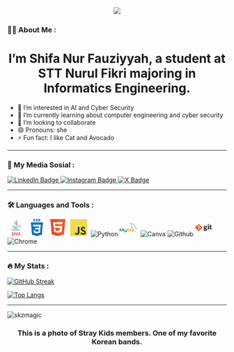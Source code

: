 <div id="header" align="center">
  <img src="https://i.giphy.com/media/v1.Y2lkPTc5MGI3NjExaDRnczJwMnlrczhhbnlvNW1nOTRuYjN0dDc1bmJwNXY0eWQ2cWM2MSZlcD12MV9pbnRlcm5hbF9naWZfYnlfaWQmY3Q9Zw/JVmYAO3MkGNiM/giphy.gif" width="200"/>
</div>

### :woman_technologist: About Me :
<h1 align="center">I’m Shifa Nur Fauziyyah, a student at STT Nurul Fikri majoring in Informatics Engineering.</h1>
 
- 👀 I’m interested in AI and Cyber Security
- 🌱 I’m currently learning about computer engineering and cyber security
- 💞️ I’m looking to collaborate
- 😄 Pronouns: she
- ⚡ Fun fact: I like Cat and Avocado

---
### :love_letter: My Media Sosial :
<div id="badges">
  <a href="https://www.linkedin.com/in/shifa-nur-fauziyyah-977a5532b/">
    <img src="https://img.shields.io/badge/LinkedIn-blue?style=for-the-badge&logo=linkedin&logoColor=white" alt="LinkedIn Badge"/>
  </a>
  <a href="https://instagram.com/shaa.nur_05">
    <img src="https://img.shields.io/badge/Istagram-purple?style=for-the-badge&logo=instagram&logoColor=white" alt="Instagram Badge"/>
  </a>
  <a href="https://x.com/Fells_Shi">
    <img src="https://img.shields.io/badge/X-black?style=for-the-badge&logo=x&logoColor=white" alt="X Badge"/>
  </a>
</div>

---

### :hammer_and_wrench: Languages and Tools :
<div>
  <img src="https://github.com/devicons/devicon/blob/master/icons/java/java-original-wordmark.svg" title="Java" alt="Java" width="40" height="40"/>&nbsp;
  <img src="https://github.com/devicons/devicon/blob/master/icons/css3/css3-plain-wordmark.svg"  title="CSS3" alt="CSS" width="40" height="40"/>&nbsp;
  <img src="https://github.com/devicons/devicon/blob/master/icons/html5/html5-original.svg" title="HTML5" alt="HTML" width="40" height="40"/>&nbsp;
  <img src="https://github.com/devicons/devicon/blob/master/icons/javascript/javascript-original.svg" title="JavaScript" alt="JavaScript" width="40" height="40"/>&nbsp;
  <img src="https://cdn.jsdelivr.net/gh/devicons/devicon@latest/icons/python/python-original.svg" title="Python" alt="Python" width="40" height="40"/>
  <img src="https://github.com/devicons/devicon/blob/master/icons/mysql/mysql-original-wordmark.svg" title="MySQL"  alt="MySQL" width="40" height="40"/>&nbsp;
  <img src="https://cdn.jsdelivr.net/gh/devicons/devicon@latest/icons/canva/canva-original.svg" title="Canva" alt="Canva" width="40" height="40"/>
  <img src="https://cdn.jsdelivr.net/gh/devicons/devicon@latest/icons/github/github-original.svg" title="Github" alt="Github" width="40" height="40"/>
  <img src="https://github.com/devicons/devicon/blob/master/icons/git/git-original-wordmark.svg" title="Git" **alt="Git" width="40" height="40"/>
  <img src="https://cdn.jsdelivr.net/gh/devicons/devicon@latest/icons/chrome/chrome-original.svg" title="Chrome" alt="Chrome" width="40" height="40"/>
</div>

---

### :fire: My Stats :
[![GitHub Streak](https://streak-stats.demolab.com/?user=ShifaFzyh&theme=tokyonight&locale=id&mode=weekly)](https://git.io/streak-stats)

[![Top Langs](https://github-readme-stats.vercel.app/api/top-langs/?username=ShifaFzyh&layout=compact&theme=tokyonight)](https://github.com/ShifaFzyh/github-readme-stats)

---


  ![skzmagic](https://github.com/user-attachments/assets/8e0d98a3-6c40-439d-9c62-1b87bc024592)
<h3 align="center">This is a photo of Stray Kids members. One of my favorite Korean bands.</h3>

<!--
ShifaFzyh/ShifaFzyh is a ✨ special ✨ repository because its `README.md` (this file) appears on your GitHub profile.
You can click the Preview link to take a look at your changes.
--->
